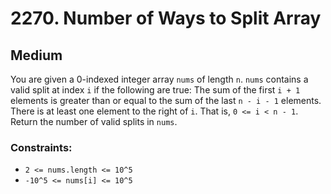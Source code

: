 # 2270. Number of Ways to Split Array

## Medium

You are given a 0-indexed integer array `nums` of length `n`. `nums` contains a valid split at index `i` if the
following are true: The sum of the first `i + 1` elements is greater than or equal to the sum of the last `n - i - 1`
elements. There is at least one element to the right of `i`. That is, `0 <= i < n - 1`. Return the number of valid
splits in `nums`.

### Constraints:

- `2 <= nums.length <= 10^5`
- `-10^5 <= nums[i] <= 10^5`
